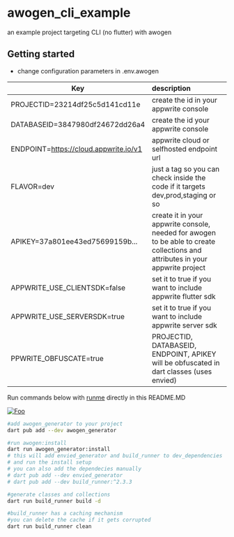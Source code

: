 # awogen_cli_example

an example project targeting CLI (no flutter) with awogen

## Getting started

- change configuration parameters in .env.awogen

| Key   |  description |
|----------|:------|
| PROJECTID=23214df25c5d141cd11e |create the id in your appwrite console |
| DATABASEID=3847980df24672dd26a4 |create the id your appwrite console |
| ENDPOINT=https://cloud.appwrite.io/v1 | appwrite cloud or selfhosted endpoint url |
| FLAVOR=dev | just a tag so you can check inside the code if it targets dev,prod,staging or so |
| APIKEY=37a801ee43ed75699159b... | create it in your appwrite console, needed for awogen to be able to create collections and attributes in your appwrite project |
| APPWRITE_USE_CLIENTSDK=false | set it to true if you want to include  appwrite flutter sdk |
| APPWRITE_USE_SERVERSDK=true | set it to true if you want to include appwrite server sdk |
| PPWRITE_OBFUSCATE=true | PROJECTID, DATABASEID, ENDPOINT, APIKEY will be obfuscated in dart classes (uses envied) |

Run commands below with [runme](https://runme.dev/) directly in this README.MD

[![Foo](https://badgen.net/static/Runme/install%20Runme&nbsp;vscode%20extension/5B3ADF)](vscode:extension/stateful.runme)

```sh
#add awogen_generator to your project
dart pub add --dev awogen_generator

#run awogen:install
dart run awogen_generator:install
# this will add envied_generator and build_runner to dev_dependencies
# and run the install setup
# you can also add the dependecies manually
# dart pub add --dev envied_generator
# dart pub add --dev build_runner:^2.3.3

```

```sh { background=false }
#generate classes and collections
dart run build_runner build -d
```

```sh { background=false interactive=true }
#build_runner has a caching mechanism
#you can delete the cache if it gets corrupted
dart run build_runner clean

```
